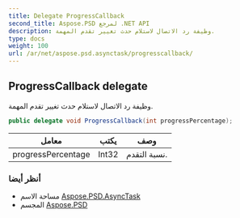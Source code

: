 ```yaml
---
title: Delegate ProgressCallback
second_title: Aspose.PSD لمرجع .NET API
description: وظيفة رد الاتصال لاستلام حدث تغيير تقدم المهمة.
type: docs
weight: 100
url: /ar/net/aspose.psd.asynctask/progresscallback/
---
```

## ProgressCallback delegate

وظيفة رد الاتصال لاستلام حدث تغيير تقدم المهمة.

```csharp
public delegate void ProgressCallback(int progressPercentage);
```

| معامل | يكتب | وصف |
| --- | --- | --- |
| progressPercentage | Int32 | نسبة التقدم. |

### أنظر أيضا

* مساحة الاسم [Aspose.PSD.AsyncTask](../../aspose.psd.asynctask/)
* المجسم [Aspose.PSD](../../)


